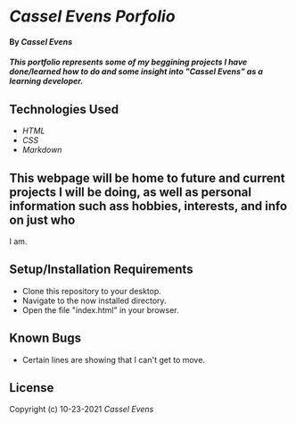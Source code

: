# _Cassel Evens Porfolio_

#### By _**Cassel Evens**_

#### _This portfolio represents some of my beggining projects I have done/learned how to do and some insight into "Cassel Evens" as a learning developer._

## Technologies Used

* _HTML_
* _CSS_
* _Markdown_

## This webpage will be home to future and current projects I will be doing, as well as personal information such ass hobbies, interests, and info on just who
I am.

## Setup/Installation Requirements

* Clone this repository to your desktop.
* Navigate to the now installed directory.
* Open the file "index.html" in your browser.

## Known Bugs
* Certain lines are showing that I can't get to move.



## License


Copyright (c) 10-23-2021 _Cassel Evens_
